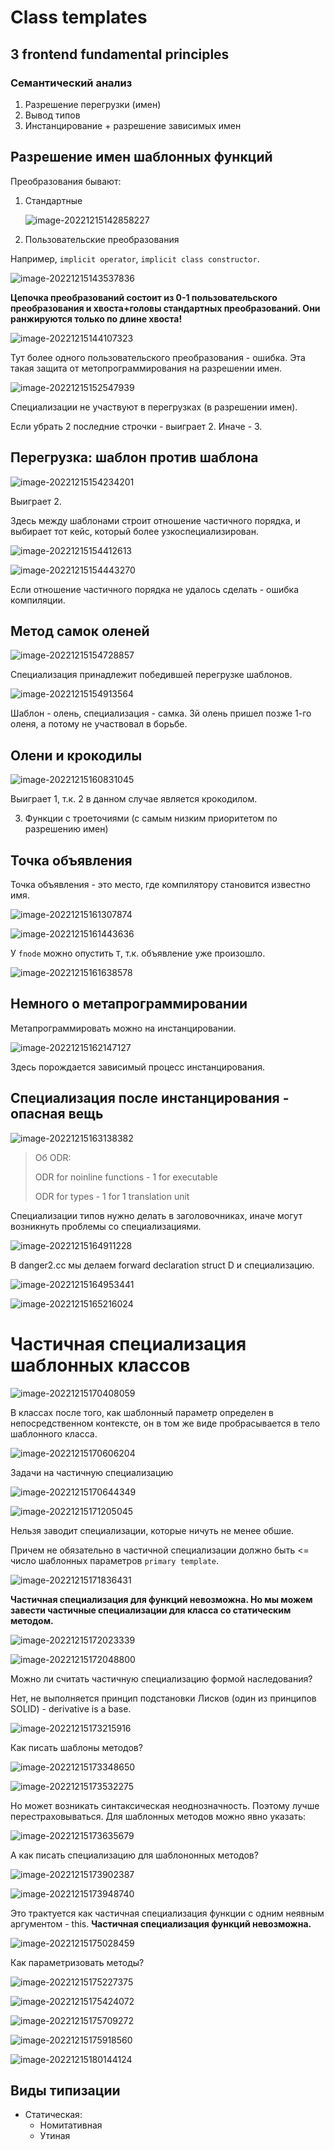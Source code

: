# Class templates

## 3 frontend fundamental principles

### Семантический анализ

1. Разрешение перегрузки (имен)
2. Вывод типов
3. Инстанцирование + разрешение зависимых имен 



## Разрешение имен шаблонных функций

Преобразования бывают:

1. Стандартные

   ![image-20221215142858227](media/image-20221215142858227.png)

2. Пользовательские преобразования

Например, `implicit operator`, `implicit class constructor`.

![image-20221215143537836](media/image-20221215143537836.png)

**Цепочка преобразований состоит из 0-1 пользовательского преобразования и хвоста+головы стандартных преобразований. Они ранжируются только по длине хвоста!**

![image-20221215144107323](media/image-20221215144107323.png)

Тут более одного пользовательского преобразования - ошибка. Эта такая защита от метопрограммирования на разрешении имен.

![image-20221215152547939](media/image-20221215152547939.png)

Специализации не участвуют в перегрузках (в разрешении имен).

Если убрать 2 последние строчки - выиграет 2. Иначе - 3.

## Перегрузка: шаблон против шаблона

![image-20221215154234201](media/image-20221215154234201.png)

Выиграет 2.

Здесь между шаблонами строит отношение частичного порядка, и выбирает тот кейс, который более узкоспециализирован.

![image-20221215154412613](media/image-20221215154412613.png)

![image-20221215154443270](media/image-20221215154443270.png)

Если отношение частичного порядка не удалось сделать - ошибка компиляции.

## Метод самок оленей

![image-20221215154728857](media/image-20221215154728857.png)

Специализация принадлежит победившей перегрузке шаблонов.

![image-20221215154913564](media/image-20221215154913564.png)

Шаблон - олень, специализация - самка. 3й олень пришел позже 1-го оленя, а потому не участвовал в борьбе.

## Олени и крокодилы

![image-20221215160831045](media/image-20221215160831045.png)

Выиграет 1, т.к. 2 в данном случае является крокодилом.

3. Функции с троеточиями (с самым низким приоритетом по разрешению имен)



## Точка объявления

Точка объявления - это место, где компилятору становится известно имя.

![image-20221215161307874](media/image-20221215161307874.png)

![image-20221215161443636](media/image-20221215161443636.png)

У `fnode` можно опустить `Т`, т.к. объявление уже произошло.

![image-20221215161638578](media/image-20221215161638578.png)

## Немного о метапрограммировании 

Метапрограммировать можно на инстанцировании.

![image-20221215162147127](media/image-20221215162147127.png)

Здесь порождается зависимый процесс инстанцирования.

## Специализация после инстанцирования - опасная вещь

![image-20221215163138382](media/image-20221215163138382.png)

> Об ODR:
>
> ODR for noinline functions - 1 for executable
>
> ODR for types - 1 for 1 translation unit 

Специализации типов нужно делать в заголовочниках, иначе могут возникнуть проблемы со специализациями.

![image-20221215164911228](media/image-20221215164911228.png)

В danger2.cc мы делаем forward declaration struct D и специализацию.

 ![image-20221215164953441](media/image-20221215164953441.png)

![image-20221215165216024](media/image-20221215165216024.png)

# Частичная специализация шаблонных классов

![image-20221215170408059](media/image-20221215170408059.png)

В классах после того, как шаблонный параметр определен в непосредственном контексте, он в том же виде пробрасывается в тело шаблонного класса.

![image-20221215170606204](media/image-20221215170606204.png)

Задачи на частичную специализацию

![image-20221215170644349](media/image-20221215170644349.png)

![image-20221215171205045](media/image-20221215171205045.png)

Нельзя заводит специализации, которые ничуть не менее обшие.

Причем не обязательно в частичной специализации должно быть <= число шаблонных параметров `primary template`.

![image-20221215171836431](media/image-20221215171836431.png)

**Частичная специализация для функций невозможна. Но мы можем завести частичные специализации для класса со статическим методом.**

![image-20221215172023339](media/image-20221215172023339.png)

![image-20221215172048800](media/image-20221215172048800.png)

Можно ли считать частичную специализацию формой наследования?

Нет, не выполняется принцип подстановки Лисков (один из принципов SOLID) - derivative is a base. 

![image-20221215173215916](media/image-20221215173215916.png)

Как писать шаблоны методов?

![image-20221215173348650](media/image-20221215173348650.png)

![image-20221215173532275](media/image-20221215173532275.png)

Но может возникать синтаксическая неоднозначность. Поэтому лучше перестраховываться. Для шаблонных методов можно явно указать:

![image-20221215173635679](media/image-20221215173635679.png)

А как писать специализацию для шаблононных методов?

![image-20221215173902387](media/image-20221215173902387.png)

![image-20221215173948740](media/image-20221215173948740.png)

Это трактуется как частичная специализация функции с одним неявным аргументом - this. **Частичная специализация функций невозможна.**

![image-20221215175028459](media/image-20221215175028459.png)

Как параметризовать методы?

![image-20221215175227375](media/image-20221215175227375.png)

![image-20221215175424072](media/image-20221215175424072.png)

![image-20221215175709272](media/image-20221215175709272.png)

![image-20221215175918560](media/image-20221215175918560.png)

![image-20221215180144124](media/image-20221215180144124.png)

## Виды типизации

* Статическая:
  * Номитативная
  * Утиная


